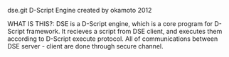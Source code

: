 dse.git
	D-Script Engine
	created by okamoto 2012

WHAT IS THIS?:
 DSE is a D-Script engine, which is a core program for D-Script framework.
 It recieves a script from DSE client, and executes them according to D-Script
 execute protocol.
 All of communications between DSE server - client are done through secure channel.
